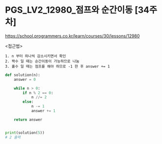 # PGS_LV2_12980_점프와 순간이동 [34주차]
https://school.programmers.co.kr/learn/courses/30/lessons/12980

<접근법>

```
1. n 부터 하나씩 감소시키면서 확인
2. 짝수 일 때는 순간이동이 가능하므로 나눔
3. 홀수 일 때는 점프를 해야 하므로 -1 한 후 answer += 1
```

```python
def solution(n):
    answer = 0

    while n > 0:
        if n % 2 == 0:
            n //= 2
        else:
            n -= 1
            answer += 1

    return answer


print(solution(5))
# 2 출력

```